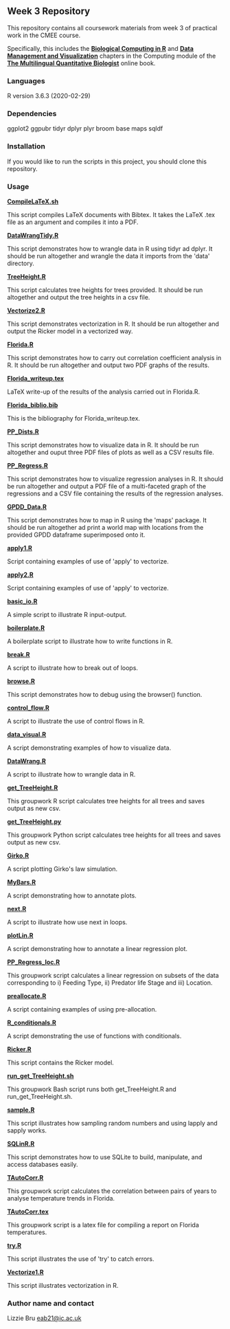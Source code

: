 ## **Week 3 Repository**

This repository contains all coursework materials from week 3 of practical work in the CMEE course.

Specifically, this includes the [**Biological Computing in R**](https://mhasoba.github.io/TheMulQuaBio/notebooks/07-R.html#) and [**Data Management and Visualization**](https://mhasoba.github.io/TheMulQuaBio/notebooks/08-Data_R.html#id3) chapters in the Computing module of the  [**The Multilingual Quantitative Biologist**](https://mhasoba.github.io/TheMulQuaBio/intro.html) online book.


### **Languages**

R version 3.6.3 (2020-02-29)


### **Dependencies** 

ggplot2
ggpubr
tidyr
dplyr
plyr
broom
base
maps
sqldf


### **Installation**

If you would like to run the scripts in this project, you should clone this repository.


### **Usage**

[**CompileLaTeX.sh**](code/CompileLaTeX.sh)

This script compiles LaTeX documents with Bibtex. It takes the LaTeX .tex file as an argument and compiles it into a PDF.


[**DataWrangTidy.R**](code/DataWrangTidy.R)

This script demonstrates how to wrangle data in R using tidyr ad dplyr. It should be run altogether and wrangle the data it imports from the 'data' directory.


[**TreeHeight.R**](code/TreeHeight.R)

This script calculates tree heights for trees provided. It should be run altogether and output the tree heights in a csv file. 


[**Vectorize2.R**](code/Vectorize2.R)

This script demonstrates vectorization in R. It should be run altogether and output the Ricker model in a vectorized way.


[**Florida.R**](code/Florida.R)

This script demonstrates how to carry out correlation coefficient analysis in R. It should be run altogether and output two PDF graphs of the results.


[**Florida_writeup.tex**](code/Florida_writeup.tex)

LaTeX write-up of the results of the analysis carried out in Florida.R.


[**Florida_biblio.bib**](code/Florida_biblio.bib)

This is the bibliography for Florida_writeup.tex.


[**PP_Dists.R**](code/PP_Dists.R)

This script demonstrates how to visualize data in R. It should be run altogether and ouput three PDF files of plots as well as a CSV results file.


[**PP_Regress.R**](code/PP_Regress.R)

This script demonstrates how to visualize regression analyses in R. It should be run altogether and output a PDF file of a multi-faceted graph of the regressions and a CSV file containing the results of the regression analyses.


[**GPDD_Data.R**](code/GPDD_Data.R)

This script demonstrates how to map in R using the 'maps' package. It should be run altogether ad print a world map with locations from the provided GPDD dataframe superimposed onto it.


[**apply1.R**](code/apply1.R)

Script containing examples of use of 'apply' to vectorize.


[**apply2.R**](code/apply2.R)

Script containing examples of use of 'apply' to vectorize.


[**basic_io.R**](code/basic_io.R)

A simple script to illustrate R input-output. 


[**boilerplate.R**](code/boilerplate.R)

A boilerplate script to illustrate how to write functions in R.


[**break.R**](code/break.R)

A script to illustrate how to break out of loops.


[**browse.R**](code/browse.R)

This script demonstrates how to debug using the browser() function.


[**control_flow.R**](code/control_flow.R)

A script to illustrate the use of control flows in R.


[**data_visual.R**](code/data_visual.R)

A script demonstrating examples of how to visualize data.


[**DataWrang.R**](code/DataWrang.R)

A script to illustrate how to wrangle data in R.


[**get_TreeHeight.R**](code/get_TreeHeight.R)

This groupwork R script calculates tree heights for all trees and saves output as new csv.


[**get_TreeHeight.py**](code/get_TreeHeight.py)

This groupwork Python script calculates tree heights for all trees and saves output as new csv.


[**Girko.R**](code/Girko.R)

A script plotting Girko's law simulation.


[**MyBars.R**](code/MyBars.R)

A script demonstrating how to annotate plots.


[**next.R**](code/next.R)

A script to illustrate how use next in loops.


[**plotLin.R**](code/plotLin.R)

A script demonstrating how to annotate a linear regression plot.


[**PP_Regress_loc.R**](code/PP_Regress_loc.R)

This groupwork script calculates a linear regression on subsets of the data corresponding to i) Feeding Type, ii) Predator life Stage and iii) Location.


[**preallocate.R**](code/preallocate.R)

A script containing examples of using pre-allocation.


[**R_conditionals.R**](code/R_conditionals.R)

A script demonstrating the use of functions with conditionals.


[**Ricker.R**](code/Ricker.R)

This script contains the Ricker model.


[**run_get_TreeHeight.sh**](code/run_get_TreeHeight.sh)

This groupwork Bash script runs both get_TreeHeight.R and run_get_TreeHeight.sh.


[**sample.R**](code/sample.R)

This script illustrates how sampling random numbers and using lapply and sapply works.


[**SQLinR.R**](code/SQLinR.R)

This script demonstrates how to use SQLite to build, manipulate, and access databases easily.


[**TAutoCorr.R**](code/TAutoCorr.R)

This groupwork script calculates the correlation between pairs of years to analyse temperature trends in Florida.


[**TAutoCorr.tex**](code/TAutoCorr.tex)

This groupwork script is a latex file for compiling a report on Florida temperatures.


[**try.R**](code/try.R)

This script illustrates the use of 'try' to catch errors.


[**Vectorize1.R**](code/Vectorize1.R)

This script illustrates vectorization in R.


### **Author name and contact**

Lizzie Bru
eab21@ic.ac.uk
